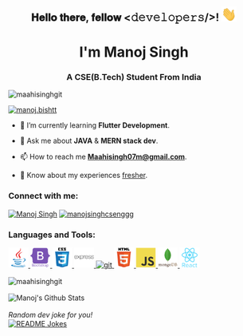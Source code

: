 <div align="center">
<h2> 𝐇𝐞𝐥𝐥𝐨 𝐭𝐡𝐞𝐫𝐞, 𝐟𝐞𝐥𝐥𝐨𝐰 <𝚍𝚎𝚟𝚎𝚕𝚘𝚙𝚎𝚛𝚜/>! <img src="https://github.com/ABSphreak/ABSphreak/blob/master/gifs/Hi.gif" width="30px"></h2>
</div>
<h1 align="center"> I'm Manoj Singh</h1>
<h3 align="center">A CSE(B.Tech) Student From India</h3>

<p align="left"> <img src="https://komarev.com/ghpvc/?username=maahisinghgit&label=Profile%20views&color=0e75b6&style=flat" alt="maahisinghgit" /> </p>
<!-- 
<p align="left"> <a href="https://twitter.com/maahisingh_uk03" target="blank"><img src="https://img.shields.io/twitter/follow/maahisingh_uk03?logo=twitter&style=for-the-badge" alt="maahisingh_uk03" /></a> </p> -->
<p align="left"> <a href="https://www.linkedin.com/in/manojsinghcsenggg/" target="blank"><img src="https://img.shields.io/badge/LinkedIn-Profile-informational?style=flat&logo=linkedin&logoColor=white&color=0D76A8)" alt="manoj.bishtt" /></a> </p>



- 🌱 I’m currently learning **Flutter Development**.


- 💬 Ask me about **JAVA** &amp; **MERN stack dev**.

- 📫 How to reach me **Maahisingh07m@gmail.com**.

- 📄 Know about my experiences [fresher](fresher).

<h3 align="left">Connect with me:</h3>
<p align="left">
<a href="https://twitter.com/ManojSingh_IND" target="blank"><img align="center" src="https://raw.githubusercontent.com/rahuldkjain/github-profile-readme-generator/master/src/images/icons/Social/twitter.svg" alt="Manoj Singh" height="30" width="40" /></a>
<a href="https://www.linkedin.com/in/manojbishtt/" target="blank"><img align="center" src="https://raw.githubusercontent.com/rahuldkjain/github-profile-readme-generator/master/src/images/icons/Social/linked-in-alt.svg" alt="manojsinghcsenggg" height="30" width="40" /></a>
</p>

<h3 align="left">Languages and Tools:</h3>
<p align="left">  <a href="https://www.java.com" target="_blank"> <img src="https://raw.githubusercontent.com/devicons/devicon/master/icons/java/java-original.svg" alt="java" width="40" height="40"/> </a><a href="https://getbootstrap.com" target="_blank"> <img src="https://raw.githubusercontent.com/devicons/devicon/master/icons/bootstrap/bootstrap-plain-wordmark.svg" alt="bootstrap" width="40" height="40"/> </a> <a href="https://www.w3schools.com/css/" target="_blank"> <img src="https://raw.githubusercontent.com/devicons/devicon/master/icons/css3/css3-original-wordmark.svg" alt="css3" width="40" height="40"/> </a> <a href="https://expressjs.com" target="_blank"> <img src="https://raw.githubusercontent.com/devicons/devicon/master/icons/express/express-original-wordmark.svg" alt="express" width="40" height="40"/> </a> <a href="https://git-scm.com/" target="_blank"> <img src="https://www.vectorlogo.zone/logos/git-scm/git-scm-icon.svg" alt="git" width="40" height="40"/> </a> <a href="https://www.w3.org/html/" target="_blank"> <img src="https://raw.githubusercontent.com/devicons/devicon/master/icons/html5/html5-original-wordmark.svg" alt="html5" width="40" height="40"/> </a> <a href="https://developer.mozilla.org/en-US/docs/Web/JavaScript" target="_blank"> <img src="https://raw.githubusercontent.com/devicons/devicon/master/icons/javascript/javascript-original.svg" alt="javascript" width="40" height="40"/> </a> <a href="https://www.mongodb.com/" target="_blank"> <img src="https://raw.githubusercontent.com/devicons/devicon/master/icons/mongodb/mongodb-original-wordmark.svg" alt="mongodb" width="40" height="40"/> </a> </a>    <a href="https://reactjs.org/" target="_blank"> <img src="https://raw.githubusercontent.com/devicons/devicon/master/icons/react/react-original-wordmark.svg" alt="react" width="40" height="40"/> </a> </p>
<p><img align="center" src="https://github-readme-stats.vercel.app/api/top-langs?username=maahisinghgit&show_icons=true&locale=en&layout=compact&line_height=20&title_color=7A7ADB&icon_color=2234AE&text_color=D3D3D3&bg_color=0,000000,130F40" alt="maahisinghgit" /></p>
<img align="center" src="https://github-readme-stats.vercel.app/api?username=MaahiSinghGit&show_icons=true&title_color=7A7ADB&icon_color=2234AE&text_color=D3D3D3&bg_color=0,000000,130F40" alt="Manoj's Github Stats">
</br>
</br>
<i>Random dev joke for you! </i><br>
<a href="https://readme-jokes.vercel.app"><img align="center" src="https://readme-jokes.vercel.app/api?bgColor=%23073b4c&textColor=%2306d6a0&aColor=%2306d6a0&borderColor=%2306d6a0" alt="README Jokes"></a>



